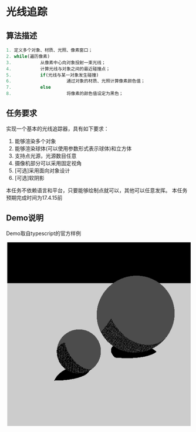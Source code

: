 # 光线追踪

## 算法描述

```js
1. 定义多个对象、材质、光照、像素窗口；
2. while(遍历像素)
3.           从像素中心向对象投射一束光线；
4.           计算光线与对象之间的最近碰撞点；
5.           if(光线与某一对象发生碰撞)
6.                     通过对象的材质、光照计算像素颜色值；
7.           else
8.                     将像素的颜色值设定为黑色；
```

## 任务要求

实现一个基本的光线追踪器，具有如下要求：

1. 能够渲染多个对象
2. 能够渲染球体(可以使用参数形式表示球体)和立方体
3. 支持点光源，光源数目任意
4. 摄像机部分可以采用固定视角
5. [可选]采用面向对象设计
6. [可选]软阴影

本任务不依赖语言和平台，只要能够绘制点就可以，其他可以任意发挥。
本任务预期完成时间为17.4.15前

## Demo说明

Demo取自typescript的官方样例

![week1demo](./week1.png)
